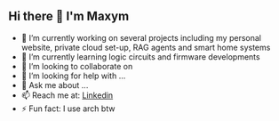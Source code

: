 ## Hi there 👋 I'm Maxym 

- 🔭 I’m currently working on several projects including my personal website, private cloud set-up, RAG agents and smart home systems
- 🌱 I’m currently learning logic circuits and firmware developments 
- 👯 I’m looking to collaborate on 
- 🤔 I’m looking for help with ...
- 💬 Ask me about ...
- 📫 Reach me at: [Linkedin](https://www.linkedin.com/in/maxymhuang)
- ⚡ Fun fact: I use arch btw
